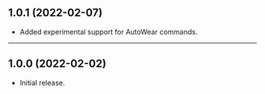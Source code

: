 1.0.1 (2022-02-07)
------------------

- Added experimental support for AutoWear commands.

---

1.0.0 (2022-02-02)
------------------

- Initial release.
